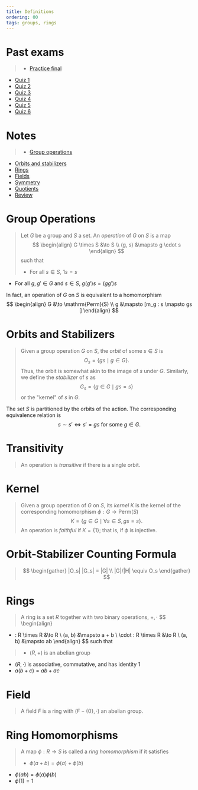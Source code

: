 ```yaml
---
title: Definitions
ordering: 00
tags: groups, rings
---
```


# Past exams
>- [Practice final](/static/practice-final.pdf)
- [Quiz 1](/static/quiz-1.pdf)
- [Quiz 2](/static/quiz-2.pdf)
- [Quiz 3](/static/quiz-3.pdf)
- [Quiz 4](/static/quiz-4.pdf)
- [Quiz 5](/static/quiz-5.pdf)
- [Quiz 6](/static/quiz-6.pdf)

# Notes
>- [Group operations](/static/group-operations.pdf)
- [Orbits and stabilizers](/static/orbits-stabilizers.pdf)
- [Rings](/static/rings.pdf)
- [Fields](/static/fields.pdf)
- [Symmetry](/static/symmetry.pdf)
- [Quotients](/static/quotients.pdf)
- [Review](/static/review.pdf)

# Group Operations
>Let $G$ be a group and $S$ a set. An *operation* of $G$ on $S$ is a map
$$
\begin{align}
  G \times S &\to S \\
  (g, s) &\mapsto g \cdot s
\end{align}
$$
such that
>
>- For all $s \in S$, $1s = s$
- For all $g, g' \in G$ and $s \in S$, $g(g')s = (gg')s$

In fact, an operation of $G$ on $S$ is equivalent to a homomorphism
$$
\begin{align}
  G &\to \mathrm{Perm}(S) \\
  g &\mapsto [m_g : s \mapsto gs ]
\end{align}
$$

# Orbits and Stabilizers
>Given a group operation $G$ on $S$, the *orbit* of some $s \in S$ is
$$
  O_s = \{gs \mid g \in G\}.
$$
Thus, the orbit is somewhat akin to the image of $s$ under $G$. Similarly, we
define the *stabilizer* of $s$ as
$$
  G_s = \{g \in G \mid gs = s\}
$$
or the "kernel" of $s$ in $G$.

The set $S$ is partitioned by the orbits of the action. The corresponding
equivalence relation is
$$
  s \sim s' \Leftrightarrow s' = gs \text{ for some } g \in G.
$$

# Transitivity
>An operation is *transitive* if there is a single orbit.

# Kernel
>Given a group operation of $G$ on $S$, its *kernel* $K$ is the kernel of the
corresponding homomorphism $\phi: G \to \mathrm{Perm}(S)$
$$
  K = \{g \in G \mid \forall s \in S, gs = s\}.
$$
An operation is *faithful* if $K = \{1\}$; that is, if $\phi$ is injective.

# Orbit-Stabilizer Counting Formula
>$$
\begin{gather}
  |O_s| |G_s| = |G| \\
  |G|/|H| \equiv O_s
\end{gather}
$$

# Rings
>A ring is a set $R$ together with two binary operations, $+, \cdot$
$$
\begin{align}
  + : R \times R &\to R \\
  (a, b) &\mapsto a + b \\
  \cdot : R \times R &\to R \\
  (a, b) &\mapsto ab
\end{align}
$$
such that
>
>- $(R, +)$ is an abelian group
- $(R, \cdot)$ is associative, commutative, and has identity $1$
- $a(b + c) = ab + ac$

# Field
>A field $F$ is a ring with $(F - \{0\}, \cdot)$ an abelian group.

# Ring Homomorphisms
>A map $\phi : R \to S$ is called a *ring homomorphism* if it satisfies
>
>- $\phi(a + b) = \phi(a) + \phi(b)$
- $\phi(ab) = \phi(a)\phi(b)$
- $\phi(1) = 1$
